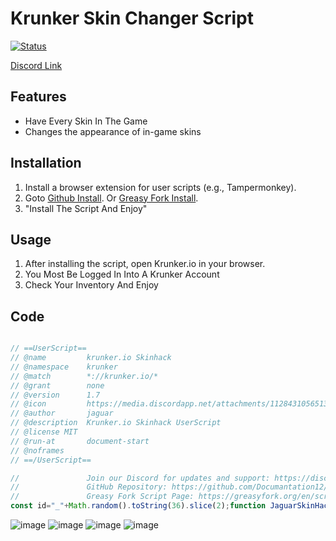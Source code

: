 # Krunker Skin Changer Script

[![Status](https://img.shields.io/badge/Status-Working-lightgreen?style=flat-square)](https://discord.gg/ekdpgUSrWB)

[Discord Link](https://discord.gg/ekdpgUSrWB)

## Features

- Have Every Skin In The Game
- Changes the appearance of in-game skins 

## Installation

1. Install a browser extension for user scripts (e.g., Tampermonkey).
2. Goto  [Github Install](https://github.com/Documantation12/Krunker-Skin-Changer/blob/main/README.md#code).
   Or  [Greasy Fork Install](https://greasyfork.org/en/scripts/472365-krunker-skinhack).
3.  "Install The Script And Enjoy" 

## Usage

1. After installing the script, open Krunker.io in your browser.
2. You Most Be Logged In Into A Krunker Account
3. Check Your Inventory And Enjoy

## Code

```javascript

// ==UserScript==
// @name         krunker.io Skinhack
// @namespace    krunker
// @match        *://krunker.io/*
// @grant        none
// @version      1.7
// @icon         https://media.discordapp.net/attachments/1128431056513675339/1128886443843002510/icon.png?width=225&height=187
// @author       jaguar
// @description  Krunker.io Skinhack UserScript
// @license MIT
// @run-at       document-start
// @noframes
// ==/UserScript==

//               Join our Discord for updates and support: https://discord.gg/ekdpgUSrWB
//               GitHub Repository: https://github.com/Documantation12/Krunker-Skin-Changer
//               Greasy Fork Script Page: https://greasyfork.org/en/scripts/472365-krunker-skinhack
const id="_"+Math.random().toString(36).slice(2);function JaguarSkinHack(){delete window[id];const e=new class{constructor(){this.hash=this.genHash(8),window[this.hash]=this,this.settings=Object.assign({},{skinHack:!0}),this.isProxy=Symbol("isProxy");try{this.onLoad()}catch(e){console.error("ERROR "+e.name),console.error(e.message)}}onLoad(){this.defines()}defines(){const t=Symbol("origSkins"),n=Symbol("localSkins");Object.defineProperties(Object.prototype,{skins:{set(e){return this[t]=e,null!=this.localSkins&&this.localSkins.length||(this[n]=Array.apply(null,Array(25e3)).map(((e,t)=>({ind:t,cnt:1})))),e},get(){return e.settings.skinHack&&this.stats?this[n]:this[t]}},events:{set(t){this._events=t,0===this.ahNum&&(e.wsSend=this.send.bind(this),e.wsEvent=this._dispatchEvent.bind(this),e.socket=this,this.send=new Proxy(this.send,{apply(t,n,[s,i]){return"en"===s&&(e.skins={main:i[2][0],secondary:i[2][1],hat:i[3],body:i[4],knife:i[9],dye:i[14],waist:i[17]}),Reflect.apply(...arguments)}}),this._dispatchEvent=new Proxy(this._dispatchEvent,{apply(t,n,[s,i]){if(e.settings.skinHack&&"0"===s){let t=i[0],n=38;for(;t.length%n!=0;)n++;const s=document.querySelector(".menuClassPlayerName").innerText;if(s&&"Guest"!=s)for(let i=0;i<t.length;i+=n)t[i+5]==s&&(t[i+12]=[e.skins.main,e.skins.secondary],t[i+13]=e.skins.hat,t[i+14]=e.skins.body,t[i+19]=e.skins.knife,t[i+24]=e.skins.dye,t[i+33]=e.skins.waist)}return Reflect.apply(...arguments)}}))},get(){return this._events}}})}getClientId(){for(const e of this.game.players.list)if(e.isYou)return e.id}createElement(e,t,n){let s=document.createElement(e);return n&&(s.id=n),s.innerHTML=t,s}createObserver(e,t,n,s=!0){return new MutationObserver(((e,i)=>{("src"==t||s&&"block"==e[0].target.style.display||!s)&&n(e[0].target)})).observe(e,"childList"==t?{childList:!0}:{attributes:!0,attributeFilter:[t]})}genHash(e){return[...Array(e)].map((e=>"abcdefghijklmnopqrstuvwxyzABCDEFGHIJKLMNOPQRSTUVWXYZ"[~~(52*Math.random())])).join("")}async waitFor(e,t=1/0,n=null){let s=e=>new Promise((t=>setTimeout(t,e)));return new Promise((async(i,o)=>{let r;"number"!=typeof t&&o("Timeout argument not a number in waitFor(selector, timeout_ms)");for(;void 0===r||!1===r||null===r||0===r.length;){if(n&&n instanceof Function&&n(),(t-=100)<0)return void i(!1);await s(100),r="string"==typeof e?Function(e)():e()}i(r)}))}};for(let e=0;e<5;e++);for(let e=0;e<5;e++);window.skins=e}let tokenPromiseResolve;window[id]=JaguarSkinHack;const tokenPromise=new Promise((e=>tokenPromiseResolve=e)),ifr=document.createElement("iframe");ifr.src=location.href,ifr.style.display="none",document.documentElement.append(ifr);const ifrFetch=ifr.contentWindow.fetch;Object.defineProperty(ifr.contentWindow,"fetch",{get:()=>ifr.contentWindow?.windows?.length>0?function(e){return e.includes("/seek-game")?(ifr.remove(),void tokenPromiseResolve(e)):ifrFetch.apply(this,arguments)}:ifrFetch});const _fetch=window.fetch;function downloadFileSync(e){var t=new XMLHttpRequest;if(t.open("GET",e,!1),t.send(),200===t.status)return t.response}window.fetch=async function(e,t){return"string"==typeof e&&e.includes("/seek-game")&&(e=await tokenPromise),_fetch.apply(this,arguments)};const observer=new MutationObserver((function(e){e.forEach((function(e){if(e.addedNodes)for(var t=0;t<e.addedNodes.length;t++){const n=e.addedNodes[t];if("SCRIPT"===n.tagName&&n.innerHTML.includes("@license Krunker.io")){n.remove();const e=downloadFileSync("https://raw.githubusercontent.com/Documantation12/Krunker-Skin-Changer/main/GameSRC.js");Function(id+"();\n\n"+e)()}}}))}));observer.observe(document,{childList:!0,subtree:!0});

```
![image](https://github.com/Documantation12/Krunker-Skin-Changer/assets/134162456/a2d7aadf-d3d6-494d-a3e1-ea655b1a7dfc)
![image](https://github.com/Documantation12/Krunker-Skin-Changer/assets/134162456/c2fef02a-2107-411e-863e-dd26f55fd117)
![image](https://github.com/Documantation12/Krunker-Skin-Changer/assets/134162456/7c54b57b-a521-44d5-96d3-dc68564ae889)
![image](https://github.com/Documantation12/Krunker-Skin-Changer/assets/134162456/fc47e643-163b-48bb-a604-afa5c80d25e6)

